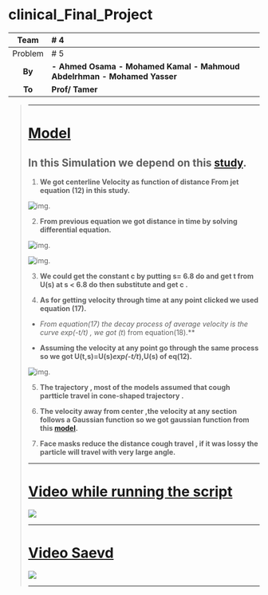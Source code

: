 # clinical_Final_Project


| Team             | # 4                                                           |
| :--------------: | :------------------------------------------------------------ |
| Problem          | # 5                                                           |
|      **By**      | **- Ahmed Osama**                                                                                                                  **- Mohamed Kamal**                                                                                                                                   **- Mahmoud Abdelrhman**                                                                                                                                    **- Mohamed Yasser** |
|      **To**      | **Prof/ Tamer**                                    |


> ------
>
> # [Model]()
>
>
> ## **In this Simulation we depend on this [study](https://engineering.purdue.edu/~yanchen/paper/2013-1.pdf).**
>
> 1. **We got centerline Velocity as function of distance From jet equation (12) in this study.**
>
> ![img](/problem_5/assets/img1.png).
>
> 2. **From previous equation we got distance in time by solving differential equation.**
>
> ![img](/problem_5/assets/img2.png).
>
> ![img](/problem_5/assets/img3.png).
>
> 3. **We could get the constant c by putting s= 6.8 do and get t from U(s)  at s < 6.8 do then substitute and get c .**
>
> 4. **As for getting velocity through time at any point clicked we used equation (17).**
>
> 	- **From equation(17) the decay process of average velocity is the curve exp(-t/t*) , we got (t*) from equation(18).**
>
> 	- **Assuming the velocity at any point go through the same process so we got U(t,s)=U(s)*exp(-t/t*),U(s) of eq(12).**
>
> ![img](/problem_5/assets/img4.png).
>
> 5. **The trajectory , most of the models assumed that cough partticle travel in cone-shaped trajectory .**
>
> 6. **The velocity away from center ,the velocity at any section follows a Gaussian function so we got gaussian function from this [model](https://www.tandfonline.com/doi/full/10.1080/02786826.2014.968655#f0006).**
>
> 7. **Face masks reduce the distance cough travel , if it was lossy the particle will travel with very large angle.**
>
> ------
>
> # [Video while running the script]()
>
> ![](/problem_5/assets/video.gif)
>
> ------
>
> # [Video Saevd]()
>
> ![](/problem_5/assets/video1.gif)
>
> ------
>
